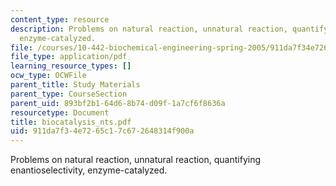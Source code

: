 ```yaml
---
content_type: resource
description: Problems on natural reaction, unnatural reaction, quantifying enantioselectivity,
  enzyme-catalyzed.
file: /courses/10-442-biochemical-engineering-spring-2005/911da7f34e7265c17c672648314f900a_biocatalysis_nts.pdf
file_type: application/pdf
learning_resource_types: []
ocw_type: OCWFile
parent_title: Study Materials
parent_type: CourseSection
parent_uid: 893bf2b1-64d6-8b74-d09f-1a7cf6f8636a
resourcetype: Document
title: biocatalysis_nts.pdf
uid: 911da7f3-4e72-65c1-7c67-2648314f900a
---
```

Problems on natural reaction, unnatural reaction, quantifying enantioselectivity, enzyme-catalyzed.

